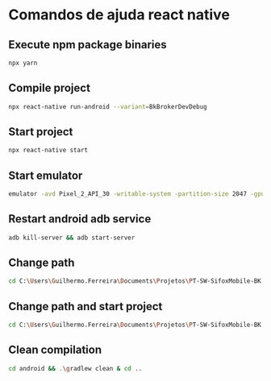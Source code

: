 # <b>Comandos de ajuda react native</b>

## Execute npm package binaries
```sh
npx yarn
```

## Compile project
```sh
npx react-native run-android --variant=BkBrokerDevDebug
```

## Start project
```sh
npx react-native start
``` 

## Start emulator
```sh
emulator -avd Pixel_2_API_30 -writable-system -partition-size 2047 -gpu host
``` 

## Restart android adb service
```sh
adb kill-server && adb start-server
``` 

## Change path 
```sh
cd C:\Users\Guilhermo.Ferreira\Documents\Projetos\PT-SW-SifoxMobile-BK
```

## Change path and start project
```sh
cd C:\Users\Guilhermo.Ferreira\Documents\Projetos\PT-SW-SifoxMobile-BK | npx react-native start
``` 

## Clean compilation
```sh
cd android && .\gradlew clean & cd ..
``` 
